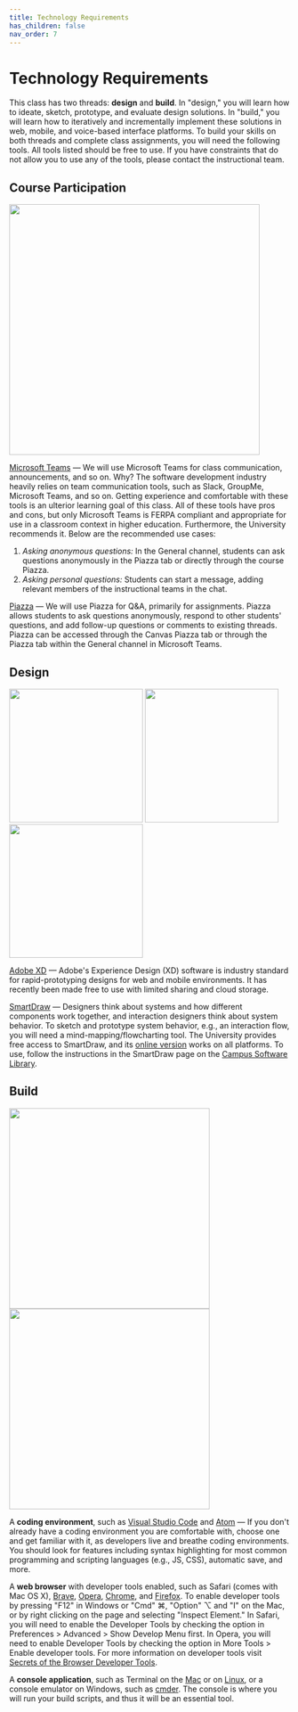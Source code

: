 ```yaml
---
title: Technology Requirements
has_children: false
nav_order: 7
---
```

# Technology Requirements
This class has two threads: **design** and **build**. In "design," you will learn how to ideate, sketch, prototype, and evaluate design solutions. In "build," you will learn how to iteratively and incrementally implement these solutions in web, mobile, and voice-based interface platforms. To build your skills on both threads and complete class assignments, you will need the following tools. All tools listed should be free to use. If you have constraints that do not allow you to use any of the tools, please contact the instructional team.

## Course Participation
<img src="https://mspoweruser.com/wp-content/uploads/2018/08/Microsoft-Teams.jpg" width="450" />

[Microsoft Teams](https://kb.wisc.edu/office365/page.php?id=73588) — We will use Microsoft Teams for class communication, announcements, and so on. Why? The software development industry heavily relies on team communication tools, such as Slack, GroupMe, Microsoft Teams, and so on. Getting experience and comfortable with these tools is an ulterior learning goal of this class. All of these tools have pros and cons, but only Microsoft Teams is FERPA compliant and appropriate for use in a classroom context in higher education. Furthermore, the University recommends it. Below are the recommended use cases:

1. *Asking anonymous questions:* In the General channel, students can ask questions anonymously in the Piazza tab or directly through the course Piazza.
2. *Asking personal questions:* Students can start a message, adding relevant members of the instructional teams in the chat.

[Piazza](https://it.wisc.edu/services/piazza/) — We will use Piazza for Q&A, primarily for assignments. Piazza allows students to ask questions anonymously, respond to other students' questions, and add follow-up questions or comments to existing threads. Piazza can be accessed through the Canvas Piazza tab or through the Piazza tab within the General channel in Microsoft Teams.


## Design
<img src="https://www.adobe.com/content/dam/cc/us/en/products/xd/details/Share_Web-basedDesignSpecs%402x.jpg.img.jpg" width="240" />
<img src="https://www.adobe.com/content/dam/cc/us/en/products/xd/details/Prototype_WirePrototypeFlows%402x.jpg.img.jpg" width="240" /> 
<img src="https://www.adobe.com/content/dam/cc/us/en/products/xd/details/Prototype_VoicePrototyping.jpg.img.jpg" width="240" />

[Adobe XD](https://www.adobe.com/products/xd.html) — Adobe's Experience Design (XD) software is industry standard for rapid-prototyping designs for web and mobile environments. It has recently been made free to use with limited sharing and cloud storage.

[SmartDraw](https://www.smartdraw.com) — Designers think about systems and how different components work together, and interaction designers think about system behavior. To sketch and prototype system behavior, e.g., an interaction flow, you will need a mind-mapping/flowcharting tool. The University provides free access to SmartDraw, and its [online version](https://cloud.smartdraw.com/) works on all platforms. To use, follow the instructions in the SmartDraw page on the [Campus Software Library](http://software.wisc.edu/).

## Build
<img src="https://github-atom-io-herokuapp-com.freetls.fastly.net/assets/index-teletype-screenshot-1de356892e9bab0f5a1e95b4a003dfecaab0d9e67a91fd60b63006a32f147db0.png" width="360" />
<img src="https://code.visualstudio.com/assets/home/home-screenshot-mac-lg-2x.png" width="360" />

A **coding environment**, such as [Visual Studio Code](https://code.visualstudio.com) and [Atom](https://atom.io) — If you don't already have a coding environment you are comfortable with, choose one and get familiar with it, as developers live and breathe coding environments. You should look for features including syntax highlighting for most common programming and scripting languages (e.g., JS, CSS), automatic save, and more.

A **web browser** with developer tools enabled, such as Safari (comes with Mac OS X), [Brave](https://brave.com), [Opera](https://www.opera.com), [Chrome](https://www.google.com/chrome/), and [Firefox](https://www.mozilla.org/en-US/firefox/new/). To enable developer tools by pressing "F12" in Windows or "Cmd" ⌘, "Option" ⌥ and "I" on the Mac, or by right clicking on the page and selecting "Inspect Element." In Safari, you will need to enable the Developer Tools by checking the option in Preferences > Advanced > Show Develop Menu first. In Opera, you will need to enable Developer Tools by checking the option in More Tools > Enable developer tools. For more information on developer tools visit [Secrets of the Browser Developer Tools](http://devtoolsecrets.com).

A **console application**, such as Terminal on the [Mac](https://www.wikihow.com/Open-a-Terminal-Window-in-Mac) or on [Linux](https://www.howtogeek.com/140679/beginner-geek-how-to-start-using-the-linux-terminal/), or a console emulator on Windows, such as [cmder](https://cmder.net). The console is where you will run your build scripts, and thus it will be an essential tool.

